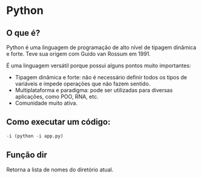 # Python

## O que é?
Python é uma linguagem de programação de alto nível de tipagem dinâmica e forte. Teve sua origem com Guido van Rossum em 1991.

É uma linguagem versátil porque possui alguns pontos muito importantes:

 - Tipagem dinâmica e forte: não é necessário definir todos os tipos de variáveis e impede operações que não fazem sentido.
 - Multiplataforma e paradigma: pode ser utilizadas para diversas aplicações, como POO, RNA, etc.
 - Comunidade muito ativa.

## Como executar um código:

```python
-i (python -i app.py)
```

## Função dir

Retorna a lista de nomes do diretório atual.